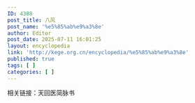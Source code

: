 ```yaml
---
ID: 4388
post_title: 八风
post_name: '%e5%85%ab%e9%a3%8e'
author: Editor
post_date: 2025-07-11 16:01:25
layout: encyclopedia
link: 'http://kege.org.cn/encyclopedia/%e5%85%ab%e9%a3%8e'
published: true
tags: [ ]
categories: [ ]
---
```

相关链接：天回医简脉书